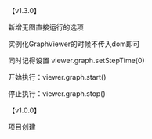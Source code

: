 【v1.3.0】

新增无图直接运行的选项

实例化GraphViewer的时候不传入dom即可

同时记得设置 viewer.graph.setStepTime(0)

开始执行：viewer.graph.start()

停止执行：viewer.graph.stop()

【v1.0.0】

项目创建
